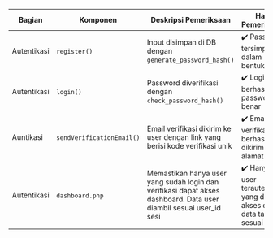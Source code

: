 
| Bagian           | Komponen         | Deskripsi Pemeriksaan                                               | Hasil Pemeriksaan                              | Screenshot Code                         | Screenshot Tampilan                   |
|------------------|------------------|---------------------------------------------------------------------|------------------------------------------------|-----------------------------------------|---------------------------------------|
| Autentikasi      | `register()`     | Input disimpan di DB dengan `generate_password_hash()`              | ✔️ Password tersimpan dalam bentuk hash        | ![](regisCode.png)              | ![](regis.jpg)            |
| Autentikasi      | `login()`        | Password diverifikasi dengan `check_password_hash()`                | ✔️ Login berhasil jika password benar          | ![](logincode.png)              | ![](login.jpg)            |
| Auntikasi | `sendVerificationEmail()`     |Email verifikasi dikirim ke user dengan link yang berisi kode verifikasi unik      | ✔️  Email verifikasi berhasil dikirim ke alamat user             | ![](verifCode.png)              | ![](verifikasi.png)            |
| 	Autentikasi | `dashboard.php`  | Memastikan hanya user yang sudah login dan verifikasi dapat akses dashboard. Data user diambil sesuai user_id sesi        | ✔️ Hanya user terautentikasi yang dapat akses dan data tampil sesuai user | ![](Dashboard.png)              | ![](dasCode.png)            |


